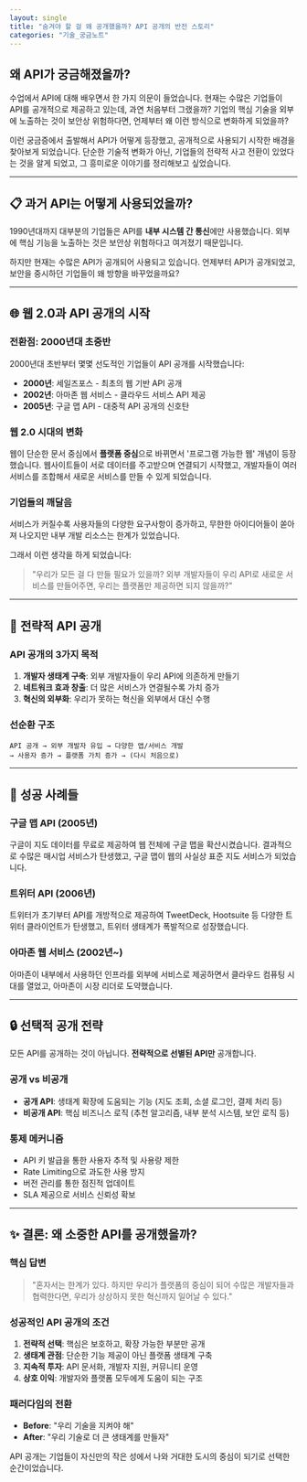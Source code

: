 ```yaml
---
layout: single
title: "숨겨야 할 걸 왜 공개했을까? API 공개의 반전 스토리"
categories: "기술_궁금노트"
---
```


## 왜 API가 궁금해졌을까?

수업에서 API에 대해 배우면서 한 가지 의문이 들었습니다. 현재는 수많은 기업들이 API를 공개적으로 제공하고 있는데, 과연 처음부터 그랬을까? 기업의 핵심 기술을 외부에 노출하는 것이 보안상 위험하다면, 언제부터 왜 이런 방식으로 변화하게 되었을까?

이런 궁금증에서 출발해서 API가 어떻게 등장했고, 공개적으로 사용되기 시작한 배경을 찾아보게 되었습니다. 단순한 기술적 변화가 아닌, 기업들의 전략적 사고 전환이 있었다는 것을 알게 되었고, 그 흥미로운 이야기를 정리해보고 싶었습니다.

---

## 📋 과거 API는 어떻게 사용되었을까?

1990년대까지 대부분의 기업들은 API를 **내부 시스템 간 통신**에만 사용했습니다. 외부에 핵심 기능을 노출하는 것은 보안상 위험하다고 여겨졌기 때문입니다.

하지만 현재는 수많은 API가 공개되어 사용되고 있습니다. 언제부터 API가 공개되었고, 보안을 중시하던 기업들이 왜 방향을 바꾸었을까요?

---

## 🌐 웹 2.0과 API 공개의 시작

### 전환점: 2000년대 초중반

2000년대 초반부터 몇몇 선도적인 기업들이 API 공개를 시작했습니다:

- **2000년**: 세일즈포스 - 최초의 웹 기반 API 공개
- **2002년**: 아마존 웹 서비스 - 클라우드 서비스 API 제공  
- **2005년**: 구글 맵 API - 대중적 API 공개의 신호탄

### 웹 2.0 시대의 변화

웹이 단순한 문서 중심에서 **플랫폼 중심**으로 바뀌면서 '프로그램 가능한 웹' 개념이 등장했습니다. 웹사이트들이 서로 데이터를 주고받으며 연결되기 시작했고, 개발자들이 여러 서비스를 조합해서 새로운 서비스를 만들 수 있게 되었습니다.

### 기업들의 깨달음

서비스가 커질수록 사용자들의 다양한 요구사항이 증가하고, 무한한 아이디어들이 쏟아져 나오지만 내부 개발 리소스는 한계가 있었습니다.

그래서 이런 생각을 하게 되었습니다:
> "우리가 모든 걸 다 만들 필요가 있을까? 외부 개발자들이 우리 API로 새로운 서비스를 만들어주면, 우리는 플랫폼만 제공하면 되지 않을까?"

---

## 🎯 전략적 API 공개

### API 공개의 3가지 목적

1. **개발자 생태계 구축**: 외부 개발자들이 우리 API에 의존하게 만들기
2. **네트워크 효과 창출**: 더 많은 서비스가 연결될수록 가치 증가
3. **혁신의 외부화**: 우리가 못하는 혁신을 외부에서 대신 수행

### 선순환 구조

```
API 공개 → 외부 개발자 유입 → 다양한 앱/서비스 개발 
→ 사용자 증가 → 플랫폼 가치 증가 → (다시 처음으로)
```

---

## 💼 성공 사례들

### 구글 맵 API (2005년)
구글이 지도 데이터를 무료로 제공하여 웹 전체에 구글 맵을 확산시켰습니다. 결과적으로 수많은 매시업 서비스가 탄생했고, 구글 맵이 웹의 사실상 표준 지도 서비스가 되었습니다.

### 트위터 API (2006년)  
트위터가 초기부터 API를 개방적으로 제공하여 TweetDeck, Hootsuite 등 다양한 트위터 클라이언트가 탄생했고, 트위터 생태계가 폭발적으로 성장했습니다.

### 아마존 웹 서비스 (2002년~)
아마존이 내부에서 사용하던 인프라를 외부에 서비스로 제공하면서 클라우드 컴퓨팅 시대를 열었고, 아마존이 시장 리더로 도약했습니다.

---

## 🔒 선택적 공개 전략

모든 API를 공개하는 것이 아닙니다. **전략적으로 선별된 API만** 공개합니다.

### 공개 vs 비공개
- **공개 API**: 생태계 확장에 도움되는 기능 (지도 조회, 소셜 로그인, 결제 처리 등)  
- **비공개 API**: 핵심 비즈니스 로직 (추천 알고리즘, 내부 분석 시스템, 보안 로직 등)

### 통제 메커니즘
- API 키 발급을 통한 사용자 추적 및 사용량 제한
- Rate Limiting으로 과도한 사용 방지  
- 버전 관리를 통한 점진적 업데이트
- SLA 제공으로 서비스 신뢰성 확보

---

## ✨ 결론: 왜 소중한 API를 공개했을까?

### 핵심 답변
> "혼자서는 한계가 있다. 하지만 우리가 플랫폼의 중심이 되어 수많은 개발자들과 협력한다면, 우리가 상상하지 못한 혁신까지 일어날 수 있다."

### 성공적인 API 공개의 조건
1. **전략적 선택**: 핵심은 보호하고, 확장 가능한 부분만 공개
2. **생태계 관점**: 단순한 기능 제공이 아닌 플랫폼 생태계 구축
3. **지속적 투자**: API 문서화, 개발자 지원, 커뮤니티 운영
4. **상호 이익**: 개발자와 플랫폼 모두에게 도움이 되는 구조

### 패러다임의 전환
- **Before**: "우리 기술을 지켜야 해"
- **After**: "우리 기술로 더 큰 생태계를 만들자"

API 공개는 기업들이 자신만의 작은 성에서 나와 거대한 도시의 중심이 되기로 선택한 순간이었습니다.
